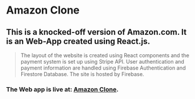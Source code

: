 # Amazon Clone

## This is a knocked-off version of Amazon.com. It is an Web-App created using React.js. 

> The layout of the website is created using React components and the payment system is set up using Stripe API. User authentication and payment information are handled using Firebase Authentication and Firestore Database. The site is hosted by Firebase.

### The Web app is live at: [Amazon Clone](https://clone-25fa5.web.app).